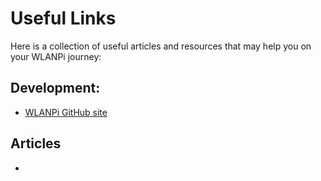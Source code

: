 # Useful Links

Here is a collection of useful articles and resources that may help you on your WLANPi journey:

## Development:

 - [WLANPi GitHub site][GitHub]

## Articles

- 


[GitHub]: https://github.com/WLAN-PI